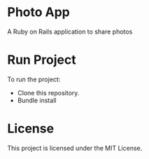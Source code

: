 # Photo App
A Ruby on Rails application to share photos


# Run Project
To run the project:

* Clone this repository.
* Bundle install

# License
This project is licensed under the MIT License.